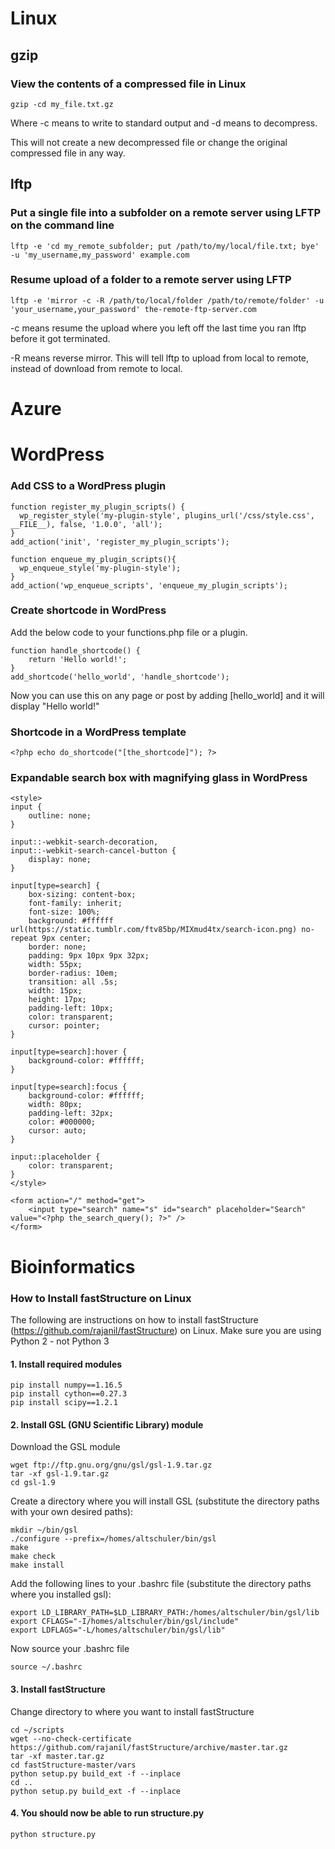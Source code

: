 # Linux
## gzip
### View the contents of a compressed file in Linux
```
gzip -cd my_file.txt.gz
```

Where -c means to write to standard output and -d means to decompress.

This will not create a new decompressed file or change the original compressed file in any way.
## lftp
### Put a single file into a subfolder on a remote server using LFTP on the command line
```
lftp -e 'cd my_remote_subfolder; put /path/to/my/local/file.txt; bye' -u 'my_username,my_password' example.com
```
### Resume upload of a folder to a remote server using LFTP
```
lftp -e 'mirror -c -R /path/to/local/folder /path/to/remote/folder' -u 'your_username,your_password' the-remote-ftp-server.com
```

-c means resume the upload where you left off the last time you ran lftp before it got terminated.

-R means reverse mirror. This will tell lftp to upload from local to remote, instead of download from remote to local.

# Azure
# WordPress
### Add CSS to a WordPress plugin
```
function register_my_plugin_scripts() {
  wp_register_style('my-plugin-style', plugins_url('/css/style.css', __FILE__), false, '1.0.0', 'all');
}
add_action('init', 'register_my_plugin_scripts');

function enqueue_my_plugin_scripts(){
  wp_enqueue_style('my-plugin-style');
}
add_action('wp_enqueue_scripts', 'enqueue_my_plugin_scripts');
```
### Create shortcode in WordPress
Add the below code to your functions.php file or a plugin.
```
function handle_shortcode() {
    return 'Hello world!';
}
add_shortcode('hello_world', 'handle_shortcode');
```
Now you can use this on any page or post by adding [hello_world] and it will display "Hello world!"

### Shortcode in a WordPress template
```
<?php echo do_shortcode("[the_shortcode]"); ?>
```

### Expandable search box with magnifying glass in WordPress
```
<style>
input {
	outline: none;
}

input::-webkit-search-decoration,
input::-webkit-search-cancel-button {
	display: none; 
}

input[type=search] {
  	box-sizing: content-box;
	font-family: inherit;
	font-size: 100%;
  	background: #ffffff url(https://static.tumblr.com/ftv85bp/MIXmud4tx/search-icon.png) no-repeat 9px center;
	border: none;
	padding: 9px 10px 9px 32px;
	width: 55px;
	border-radius: 10em;
	transition: all .5s;
  	width: 15px;
  	height: 17px;
	padding-left: 10px;
	color: transparent;
	cursor: pointer;
}

input[type=search]:hover {
	background-color: #ffffff;
}

input[type=search]:focus {
  	background-color: #ffffff;
	width: 80px;
	padding-left: 32px;
	color: #000000;
	cursor: auto;
}

input::placeholder {
	color: transparent;
}
</style>

<form action="/" method="get">
    <input type="search" name="s" id="search" placeholder="Search" value="<?php the_search_query(); ?>" />
</form>
```
# Bioinformatics
### How to Install fastStructure on Linux
The following are instructions on how to install fastStructure (https://github.com/rajanil/fastStructure) on Linux. Make sure you are using Python 2 - not Python 3

#### 1. Install required modules
```
pip install numpy==1.16.5
pip install cython==0.27.3
pip install scipy==1.2.1
```

#### 2. Install GSL (GNU Scientific Library) module
Download the GSL module
```
wget ftp://ftp.gnu.org/gnu/gsl/gsl-1.9.tar.gz
tar -xf gsl-1.9.tar.gz
cd gsl-1.9
```

  Create a directory where you will install GSL (substitute the directory paths with your own desired paths):  
```
mkdir ~/bin/gsl
./configure --prefix=/homes/altschuler/bin/gsl
make
make check
make install
```

  Add the following lines to your .bashrc file (substitute the directory paths where you installed gsl):
```
export LD_LIBRARY_PATH=$LD_LIBRARY_PATH:/homes/altschuler/bin/gsl/lib
export CFLAGS="-I/homes/altschuler/bin/gsl/include"
export LDFLAGS="-L/homes/altschuler/bin/gsl/lib"
```

  Now source your .bashrc file  
```
source ~/.bashrc
```

#### 3. Install fastStructure
Change directory to where you want to install fastStructure
```
cd ~/scripts
wget --no-check-certificate https://github.com/rajanil/fastStructure/archive/master.tar.gz
tar -xf master.tar.gz
cd fastStructure-master/vars
python setup.py build_ext -f --inplace
cd ..
python setup.py build_ext -f --inplace
```

#### 4. You should now be able to run structure.py
```
python structure.py
```